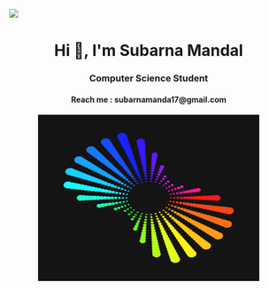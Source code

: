 ![](https:/https://creativeteachered.org/wp-content/uploads/2021/10/SteamBanner5.gif)
<h1 align="center">Hi 👋, I'm Subarna Mandal</h1>
<h3 align="center">Computer Science Student</h3>
<h4 align="center">Reach me : subarnamanda17@gmail.com<h4/>

<p align="center">
    <img alt="Coding" width="400" height="300" src="aaa.gif">
  </p>


